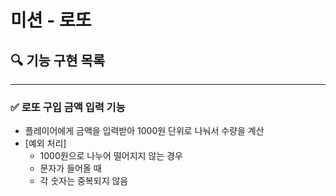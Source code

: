 #  미션 - 로또

## 🔍 기능 구현 목록
---
### ✅ 로또 구입 금액 입력 기능
- 플레이어에게 금액을 입력받아 1000원 단위로 나눠서 수량을 계산 
- [예외 처리]
  - 1000원으로 나누어 떨어지지 않는 경우 
  - 문자가 들어올 때 
  - 각 숫자는 중복되지 않음